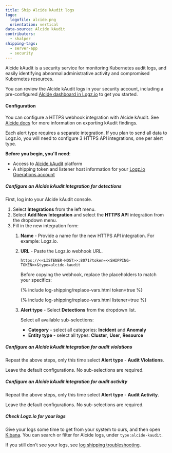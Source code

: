 ```yaml
---
title: Ship Alcide kAudit logs
logo:
  logofile: alcide.png
  orientation: vertical
data-source: Alcide kAudit
contributors:
  - shalper
shipping-tags:
  - server-app
  - security
---
```


Alcide kAudit is a security service for monitoring Kubernetes audit logs, and easily
identifying abnormal administrative activity and compromised Kubernetes resources.

You can review the Alcide kAudit logs in your security account, including a pre-configured [Alcide dashboard in Logz.io](https://app.logz.io/#/dashboard/security/research/dashboards?) to get you started.

#### Configuration

You can configure a HTTPS webhook integration with Alcide kAudit. See [Alcide docs](https://alcide.atlassian.net/wiki/spaces/PUB/pages/1466728736/Exporting+kAudit+Findings) for more information on exporting kAudit findings.

Each alert type requires a separate integration. If you plan to send all data to Logz.io, you will need to configure 3 HTTPS API integrations, one per alert type.

**Before you begin, you'll need**:

* Access to [Alcide kAudit](https://www.alcide.io/kaudit-K8s-forensics/) platform
* A shipping token and listener host information for your [Logz.io Operations account](https://app.logz.io/)

<div class="tasklist">

##### Configure an Alcide kAudit integration for detections

First, log into your Alcide kAudit console.

1. Select **Integrations** from the left menu.
2. Select **Add New Integration** and select the **HTTPS API** integration from the dropdown menu.
3. Fill in the new integration form:
    1. **Name** - Provide a name for the new HTTPS API integration. For example: Logz.io.
    2. **URL** - Paste the Logz.io webhook URL.

        ```
        https://<<LISTENER-HOST>>:8071?token=<<SHIPPING-TOKEN>>&type=alcide-kaudit
        ```

        Before copying the webhook, replace the placeholders to match your specifics:

        {% include log-shipping/replace-vars.html token=true %}

        {% include log-shipping/replace-vars.html listener=true %}
    3. **Alert type** - Select **Detections** from the dropdown list.
      
        Select all available sub-selections:

        * **Category** - select all categories: **Incident** and **Anomaly**
        * **Entity type** - select all types: **Cluster**, **User**, **Resource**

##### Configure an Alcide kAudit integration for audit violations

Repeat the above steps, only this time select **Alert type** - **Audit Violations**.

Leave the default configurations. No sub-selections are required.

##### Configure an Alcide kAudit integration for audit activity

Repeat the above steps, only this time select **Alert type** - **Audit Activity**.

Leave the default configurations. No sub-selections are required.

##### Check Logz.io for your logs

Give your logs some time to get from your system to ours, and then open [Kibana](https://app.logz.io/#/dashboard/kibana). You can search or filter for Alcide logs, under `type:alcide-kaudit`.

If you still don't see your logs, see [log shipping troubleshooting]({{site.baseurl}}/user-guide/log-shipping/log-shipping-troubleshooting.html).


</div>
